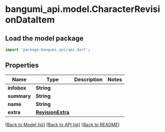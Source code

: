 # bangumi_api.model.CharacterRevisionDataItem

## Load the model package
```dart
import 'package:bangumi_api/api.dart';
```

## Properties
Name | Type | Description | Notes
------------ | ------------- | ------------- | -------------
**infobox** | **String** |  | 
**summary** | **String** |  | 
**name** | **String** |  | 
**extra** | [**RevisionExtra**](RevisionExtra.md) |  | 

[[Back to Model list]](../README.md#documentation-for-models) [[Back to API list]](../README.md#documentation-for-api-endpoints) [[Back to README]](../README.md)


